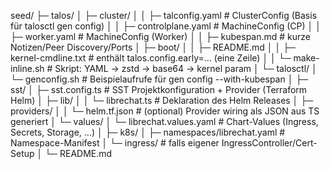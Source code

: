 seed/
├─ talos/
│  ├─ cluster/
│  │  ├─ talconfig.yaml                 # ClusterConfig (Basis für talosctl gen config)
│  │  ├─ controlplane.yaml              # MachineConfig (CP)
│  │  ├─ worker.yaml                    # MachineConfig (Worker)
│  │  ├─ kubespan.md                    # kurze Notizen/Peer Discovery/Ports
│  ├─ boot/
│  │  ├─ README.md
│  │  ├─ kernel-cmdline.txt             # enthält talos.config.early=... (eine Zeile)
│  │  └─ make-inline.sh                 # Skript: YAML -> zstd -> base64 -> kernel param
│  └─ talosctl/
│     └─ genconfig.sh                   # Beispielaufrufe für gen config --with-kubespan
│
├─ sst/
│  ├─ sst.config.ts                     # SST Projektkonfiguration + Provider (Terraform Helm)
│  ├─ lib/
│  │  └─ librechat.ts                   # Deklaration des Helm Releases
│  ├─ providers/
│  │  └─ helm.tf.json                   # (optional) Provider wiring als JSON aus TS generiert
│  └─ values/
│     └─ librechat.values.yaml          # Chart-Values (Ingress, Secrets, Storage, ...)
│
├─ k8s/
│  ├─ namespaces/librechat.yaml         # Namespace-Manifest
│  └─ ingress/                          # falls eigener IngressController/Cert-Setup
│
└─ README.md
